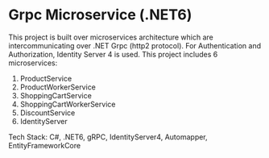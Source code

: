 # Grpc Microservice (.NET6)
This project is built over microservices architecture which are intercommunicating over .NET Grpc (http2 protocol).
For Authentication and Authorization, Identity Server 4 is used. 
This project includes 6 microservices:
1. ProductService
2. ProductWorkerService
3. ShoppingCartService
4. ShoppingCartWorkerService
5. DiscountService
6. IdentityServer

Tech Stack: C#, .NET6, gRPC, IdentityServer4, Automapper, EntityFrameworkCore

